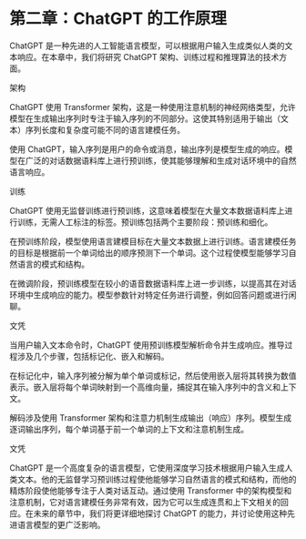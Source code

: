 



# 第二章：ChatGPT 的工作原理



ChatGPT 是一种先进的人工智能语言模型，可以根据用户输入生成类似人类的文本响应。在本章中，我们将研究 ChatGPT 架构、训练过程和推理算法的技术方面。

架构

ChatGPT 使用 Transformer 架构，这是一种使用注意机制的神经网络类型，允许模型在生成输出序列时专注于输入序列的不同部分。这使其特别适用于输出（文本）序列长度和复杂度可能不同的语言建模任务。

使用 ChatGPT，输入序列是用户的命令或消息，输出序列是模型生成的响应。模型在广泛的对话数据语料库上进行预训练，使其能够理解和生成对话环境中的自然语言响应。

训练

ChatGPT 使用无监督训练进行预训练，这意味着模型在大量文本数据语料库上进行训练，无需人工标注的标签。预训练包括两个主要阶段：预训练和细化。

在预训练阶段，模型使用语言建模目标在大量文本数据上进行训练。语言建模任务的目标是根据前一个单词给出的顺序预测下一个单词。这个过程使模型能够学习自然语言的模式和结构。

在微调阶段，预训练模型在较小的语音数据语料库上进一步训练，以提高其在对话环境中生成响应的能力。模型参数针对特定任务进行调整，例如回答问题或进行闲聊。

文凭

当用户输入文本命令时，ChatGPT 使用预训练模型解析命令并生成响应。推导过程涉及几个步骤，包括标记化、嵌入和解码。

在标记化中，输入序列被分解为单个单词或标记，然后使用嵌入层将其转换为数值表示。嵌入层将每个单词映射到一个高维向量，捕捉其在输入序列中的含义和上下文。

解码涉及使用 Transformer 架构和注意力机制生成输出（响应）序列。模型生成逐词输出序列，每个单词基于前一个单词的上下文和注意机制生成。

文凭

ChatGPT 是一个高度复杂的语言模型，它使用深度学习技术根据用户输入生成人类文本。他的无监督学习预训练过程使他能够学习自然语言的模式和结构，而他的精炼阶段使他能够专注于人类对话互动。通过使用 Transformer 中的架构模型和注意机制，它对语言建模任务非常有效，因为它可以生成连贯和上下文相关的回应。在未来的章节中，我们将更详细地探讨 ChatGPT 的能力，并讨论使用这种先进语言模型的更广泛影响。
